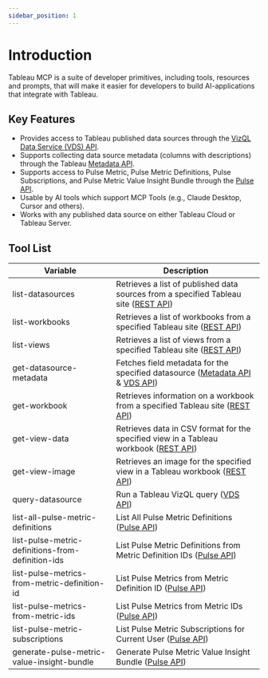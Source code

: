 ```yaml
---
sidebar_position: 1
---
```


# Introduction

Tableau MCP is a suite of developer primitives, including tools, resources and prompts, that will
make it easier for developers to build AI-applications that integrate with Tableau.

## Key Features

- Provides access to Tableau published data sources through the
  [VizQL Data Service (VDS) API](https://help.tableau.com/current/api/vizql-data-service/en-us/index.html).
- Supports collecting data source metadata (columns with descriptions) through the Tableau
  [Metadata API](https://help.tableau.com/current/api/metadata_api/en-us/docs/meta_api_start.html).
- Supports access to Pulse Metric, Pulse Metric Definitions, Pulse Subscriptions, and Pulse Metric
  Value Insight Bundle through the [Pulse API][pulse].
- Usable by AI tools which support MCP Tools (e.g., Claude Desktop, Cursor and others).
- Works with any published data source on either Tableau Cloud or Tableau Server.

## Tool List

| **Variable**                                      | **Description**                                                                                       |
| ------------------------------------------------- | ----------------------------------------------------------------------------------------------------- |
| list-datasources                                  | Retrieves a list of published data sources from a specified Tableau site ([REST API][query])          |
| list-workbooks                                    | Retrieves a list of workbooks from a specified Tableau site ([REST API][list-workbooks])              |
| list-views                                        | Retrieves a list of views from a specified Tableau site ([REST API][list-views])                      |
| get-datasource-metadata                           | Fetches field metadata for the specified datasource ([Metadata API][meta] & [VDS API][vds])           |
| get-workbook                                      | Retrieves information on a workbook from a specified Tableau site ([REST API][get-workbook])          |
| get-view-data                                     | Retrieves data in CSV format for the specified view in a Tableau workbook ([REST API][get-view-data]) |
| get-view-image                                    | Retrieves an image for the specified view in a Tableau workbook ([REST API][get-view-image])          |
| query-datasource                                  | Run a Tableau VizQL query ([VDS API][vds])                                                            |
| list-all-pulse-metric-definitions                 | List All Pulse Metric Definitions ([Pulse API][pulse])                                                |
| list-pulse-metric-definitions-from-definition-ids | List Pulse Metric Definitions from Metric Definition IDs ([Pulse API][pulse])                         |
| list-pulse-metrics-from-metric-definition-id      | List Pulse Metrics from Metric Definition ID ([Pulse API][pulse])                                     |
| list-pulse-metrics-from-metric-ids                | List Pulse Metrics from Metric IDs ([Pulse API][pulse])                                               |
| list-pulse-metric-subscriptions                   | List Pulse Metric Subscriptions for Current User ([Pulse API][pulse])                                 |
| generate-pulse-metric-value-insight-bundle        | Generate Pulse Metric Value Insight Bundle ([Pulse API][pulse])                                       |

[query]:
  https://help.tableau.com/current/api/rest_api/en-us/REST/rest_api_ref_data_sources.htm#query_data_sources
[list-workbooks]:
  https://help.tableau.com/current/api/rest_api/en-us/REST/rest_api_ref_workbooks_and_views.htm#query_workbooks_for_site
[list-views]:
  https://help.tableau.com/current/api/rest_api/en-us/REST/rest_api_ref_workbooks_and_views.htm#query_views_for_site
[get-workbook]:
  https://help.tableau.com/current/api/rest_api/en-us/REST/rest_api_ref_workbooks_and_views.htm#query_workbook
[get-view-data]:
  https://help.tableau.com/current/api/rest_api/en-us/REST/rest_api_ref_workbooks_and_views.htm#query_view_data
[get-view-image]:
  https://help.tableau.com/current/api/rest_api/en-us/REST/rest_api_ref_workbooks_and_views.htm#query_view_image
[meta]: https://help.tableau.com/current/api/metadata_api/en-us/index.html
[vds]: https://help.tableau.com/current/api/vizql-data-service/en-us/index.html
[pulse]: https://help.tableau.com/current/api/rest_api/en-us/REST/rest_api_ref_pulse.htm
